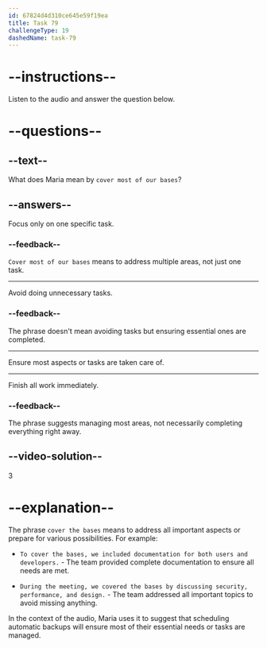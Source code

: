 ```yaml
---
id: 67824d4d310ce645e59f19ea
title: Task 79
challengeType: 19
dashedName: task-79
---
```


<!-- (Audio) Maria: If we do that, it should cover most of our bases. -->

# --instructions--

Listen to the audio and answer the question below.

# --questions--

## --text--

What does Maria mean by `cover most of our bases`?

## --answers--

Focus only on one specific task.

### --feedback--

`Cover most of our bases` means to address multiple areas, not just one task.

---

Avoid doing unnecessary tasks.

### --feedback--

The phrase doesn't mean avoiding tasks but ensuring essential ones are completed.

---

Ensure most aspects or tasks are taken care of.

---

Finish all work immediately.

### --feedback--

The phrase suggests managing most areas, not necessarily completing everything right away.

## --video-solution--

3

# --explanation--

The phrase `cover the bases` means to address all important aspects or prepare for various possibilities. For example:

- `To cover the bases, we included documentation for both users and developers.` - The team provided complete documentation to ensure all needs are met.

- `During the meeting, we covered the bases by discussing security, performance, and design.` - The team addressed all important topics to avoid missing anything.

In the context of the audio, Maria uses it to suggest that scheduling automatic backups will ensure most of their essential needs or tasks are managed.
